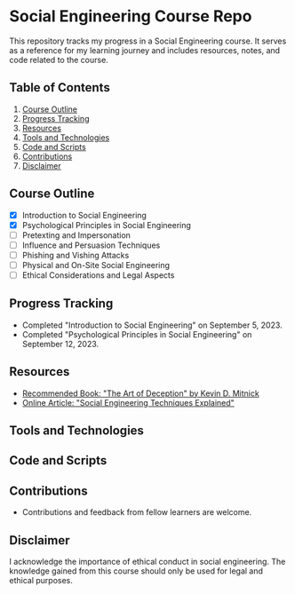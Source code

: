 # Social Engineering Course Repo

This repository tracks my progress in a Social Engineering course.
It serves as a reference for my learning journey and includes resources, notes, and code related to the course.

## Table of Contents
1. [Course Outline](#course-outline)
2. [Progress Tracking](#progress-tracking)
3. [Resources](#resources)
4. [Tools and Technologies](#tools-and-technologies)
5. [Code and Scripts](#code-and-scripts)
5. [Contributions](#contributions)
6. [Disclaimer](#disclaimer)

## Course Outline
- [x] Introduction to Social Engineering
- [x] Psychological Principles in Social Engineering
- [ ] Pretexting and Impersonation
- [ ] Influence and Persuasion Techniques
- [ ] Phishing and Vishing Attacks
- [ ] Physical and On-Site Social Engineering
- [ ] Ethical Considerations and Legal Aspects

## Progress Tracking
- Completed "Introduction to Social Engineering" on September 5, 2023.
- Completed "Psychological Principles in Social Engineering" on September 12, 2023.

## Resources
- [Recommended Book: "The Art of Deception" by Kevin D. Mitnick](https://www.example.com/book-link)
- [Online Article: "Social Engineering Techniques Explained"](https://www.example.com/article-link)

## Tools and Technologies

## Code and Scripts

## Contributions
- Contributions and feedback from fellow learners are welcome.

## Disclaimer
I acknowledge the importance of ethical conduct in social engineering.
The knowledge gained from this course should only be used for legal and ethical purposes.
